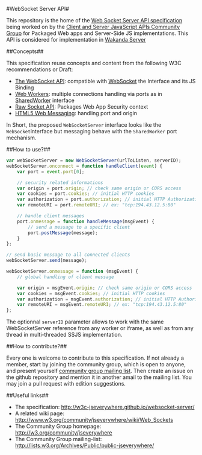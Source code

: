 #WebSocket Server API#


This repository is the home of the [Web Socket Server API specification](http://w3c-jseverywhere.github.io/websocket-server/) being worked on by the [Client and Server JavaScript APIs Community Group](http://w3.org/community/jseverywhere) for Packaged Web apps and Server-Side JS implementations. This API is considered for implementation in [Wakanda Server](http://wakandadb.org)


##Concepts##

This specification reuse concepts and content from the following W3C recommendations or Draft:

* [The WebSocket API](http://www.w3.org/TR/websockets/): compatible with [WebSocket](http://www.w3.org/TR/websockets/#websocket) the Interface and its JS Binding
* [Web Workers](http://www.w3.org/TR/workers/): multiple connections handling via ports as in [SharedWorker](http://www.w3.org/TR/workers/#shared-workers-and-the-sharedworker-interface) interface
* [Raw Socket API](http://www.w3.org/TR/raw-sockets/): Packages Web App Security context
* [HTML5 Web Messaging](http://www.w3.org/TR/webmessaging): handling port and origin

In Short, the proposed `WebSocketServer` interface looks like the `WebSocket`interface but messaging behave with the `SharedWorker` port mechanism.


##How to use?##

```JavaScript
var webSocketServer = new WebSocketServer(urlToListen, serverID);
webSocketServer.onconnect = function handleClient(event) {
	var port = event.port[0];

	// security related informations
	var origin = port.origin; // check same origin or CORS access
	var cookies = port.cookies; // initial HTTP cookies
	var authorization = port.authorization; // initial HTTP Authorization header
	var remoteURI = port.remoteURI; // ex: "tcp:194.43.12.5:80"

	// handle client messages
	port.onmessage = function handleMessage(msgEvent) {
		// send a message to a specific client
		port.postMessage(message);
	}
};

// send basic message to all connected clients
webSocketServer.send(message);

webSocketServer.onmessage = function (msgEvent) {
	// global handling of client message

	var origin = msgEvent.origin; // check same origin or CORS access
	var cookies = msgEvent.cookies; // initial HTTP cookies
	var authorization = msgEvent.authorization; // initial HTTP Authorization header
	var remoteURI = msgEvent.remoteURI; // ex: "tcp:194.43.12.5:80"
};

```

The optionnal `serverID` parameter allows to work with the same WebSocketServer reference from any worker or iframe, as well as from any thread in multi-threaded SSJS implementation.


##How to contribute?##

Every one is welcome to contribute to this specification.
If not already a member, start by joining the community group, which is open to anyone, and present yourself [community group mailing list](public-jseverywhere@w3.org). Then create an issue on the github repository and mention it in another amail to the mailing list. You may join a pull request with edition suggestions.


##Useful links##

* The specification: http://w3c-jseverywhere.github.io/websocket-server/
* A related wiki page: http://www.w3.org/community/jseverywhere/wiki/Web_Sockets
* The Community Group homepage: http://w3.org/community/jseverywhere
* The Community Group mailing-list: http://lists.w3.org/Archives/Public/public-jseverywhere/
